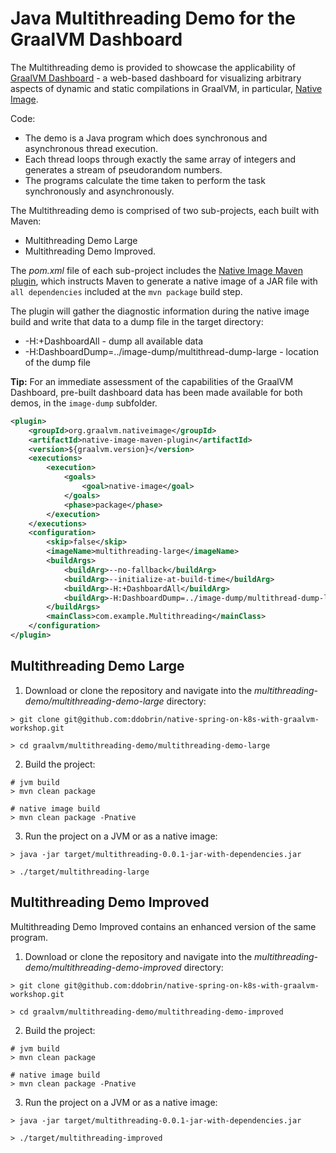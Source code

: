 # Java Multithreading Demo for the GraalVM Dashboard

The Multithreading demo is provided to showcase the applicability of [GraalVM Dashboard](https://www.graalvm.org/docs/tools/dashboard/) - a web-based dashboard for visualizing arbitrary aspects of dynamic and static compilations in GraalVM, in particular, [Native Image](https://www.graalvm.org/reference-manual/native-image/).

Code: 
* The demo is a Java program which does synchronous and asynchronous thread execution.
* Each thread loops through exactly the same array of integers and generates a stream of pseudorandom numbers.
* The programs calculate the time taken to perform the task synchronously and asynchronously.

The Multithreading demo is comprised of two sub-projects, each built with Maven: 
* Multithreading Demo Large 
* Multithreading Demo Improved.

The _pom.xml_ file of each sub-project includes the [Native Image Maven plugin](https://www.graalvm.org/reference-manual/native-image/NativeImageMavenPlugin/), which instructs Maven to generate a native image of a JAR file with `all dependencies` included at the `mvn package` build step.

The plugin will gather the diagnostic information during the native image build and write that data to a dump file in the target directory:
* -H:+DashboardAll - dump all available data 
* -H:DashboardDump=../image-dump/multithread-dump-large - location of the dump file

**Tip:** For an immediate assessment of the capabilities of the GraalVM Dashboard, pre-built dashboard data has been made available for both demos, in the `image-dump` subfolder.

```xml
<plugin>
    <groupId>org.graalvm.nativeimage</groupId>
    <artifactId>native-image-maven-plugin</artifactId>
    <version>${graalvm.version}</version>
    <executions>
        <execution>
            <goals>
                <goal>native-image</goal>
            </goals>
            <phase>package</phase>
        </execution>
    </executions>
    <configuration>
        <skip>false</skip>
        <imageName>multithreading-large</imageName>
        <buildArgs>
            <buildArg>--no-fallback</buildArg>
            <buildArg>--initialize-at-build-time</buildArg>
            <buildArg>-H:+DashboardAll</buildArg>
            <buildArg>-H:DashboardDump=../image-dump/multithread-dump-large</buildArg>
        </buildArgs>
        <mainClass>com.example.Multithreading</mainClass>
    </configuration>
</plugin>
```

## Multithreading Demo Large

1. Download or clone the repository and navigate into the _multithreading-demo/multithreading-demo-large_ directory:
```shell
> git clone git@github.com:ddobrin/native-spring-on-k8s-with-graalvm-workshop.git

> cd graalvm/multithreading-demo/multithreading-demo-large
```
2. Build the project:
```
# jvm build
> mvn clean package

# native image build
> mvn clean package -Pnative
```
3. Run the project on a JVM or as a native image:
```
> java -jar target/multithreading-0.0.1-jar-with-dependencies.jar

> ./target/multithreading-large
```

## Multithreading Demo Improved

Multithreading Demo Improved contains an enhanced version of the same program.

1. Download or clone the repository and navigate into the _multithreading-demo/multithreading-demo-improved_ directory:
```
> git clone git@github.com:ddobrin/native-spring-on-k8s-with-graalvm-workshop.git

> cd graalvm/multithreading-demo/multithreading-demo-improved
```
2. Build the project:
```
# jvm build
> mvn clean package

# native image build
> mvn clean package -Pnative
```
3. Run the project on a JVM or as a native image:
```
> java -jar target/multithreading-0.0.1-jar-with-dependencies.jar

> ./target/multithreading-improved
```